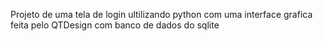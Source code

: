 Projeto de uma tela de login ultilizando python com uma interface grafica feita pelo QTDesign com banco de dados do sqlite